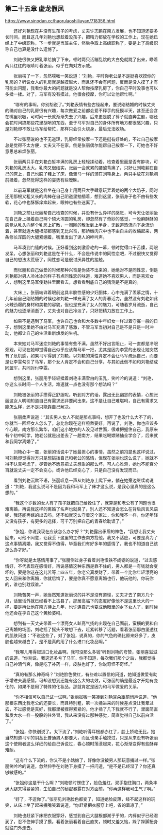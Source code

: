## 第二十五章 虚龙假凤

https://www.sinodan.cc/haorulaoshiliuyan/718356.html

　　还好刘艳现在并没有生孩子的考虑，丈夫许志鹏在南方发展，也不知道还要多长时间，而且这几年刘艳也想趁着没孩子，把精力都放在学校的工作上，现在她已经上了中级职称，下一步就是当班主任，然后争取上高级职称了，要是上了高级职称自己也算是没什么遗憾了。

　　刘艳很快又把乳罩给摘了下来，顿时两只活蹦乱跳的大白兔就跳了出来，睁着两只红红的眼睛盯着张丽，似乎在向对方示威。

　　张丽楞了一下，忽然噗嗤一笑说道：“刘艳，平时你老公是不是挺喜欢摸你的乳房的？听说女人的乳房就是越摸越大，而且还不会有问题，反而是没人摸了才有可能出问题，我看你最大的问题就是没人帮你按摩乳房了，你自己平时没事也可以多揉一揉。对了，马军有没有摸过，他很会按摩，你可以让他帮忙啊。”

　　“哪有的事啊。你别胡说了。”刘艳表情有些古怪起来，要说刚结婚的时候丈夫的确对自己的乳房很有兴趣，每次做爱之前都会爱不释手的抚摸半天，甚至还会含在嘴里吮吸，可时间一长就渐渐失去了兴趣，后来更是脱了裤子就直奔主题，哪还会花时间搞那些花里胡哨的东西，至于马军对自己的身体所有地方都很感兴趣，只是刘艳却不敢让马军给帮忙，那样只会引火烧身，最后无法收场。

　　不过张丽说的也不无道理，乳房经常按摩一下还是挺有好处的，不过自己按摩总是觉得不太方便，丈夫又不在家，倒是张丽偶尔能帮自己按摩一下，可她也不好意思总麻烦张丽。

　　张丽两只手在刘艳白皙丰满的乳房上轻轻揉动着，检查着里面是否有肿块，可刘艳的乳房太大，乳肉又很结实，张丽一会就累的腰酸背痛了，只好让刘艳躺在自己的床上，自己也脱了鞋上了床，像骑马一样的骑在刘艳身上，两只手放在刘艳胸前揉着，忽然觉得这样的姿势有些暧昧。

　　以前马军就是这样坐在自己身上用两只大手肆意玩弄着她的两个大奶子，同时还用那根又粗又长的肉棒在自己阴道里抽插着，想到这里，张丽身子也不由有些发软，花心中也酥酥痒痒起来，眼神也有些迷离了。

　　刘艳之前让张丽帮自己检查的时候，并没有什么异样的感觉，可今天让张丽坐在自己身上揉着自己两个硕大浑圆的乳房，却忽然有了奇妙的感觉，一股麻酥酥的感觉从乳头向整个乳房上扩散，一圈圈的散发到上半身，无数道热流向下身流动着，甚至就连大腿根部都感到无比兴奋，那娇嫩肉穴中也不由自主的收缩起来，两条修长浑圆的大腿紧绷着，嘴里发出了诱人的呻吟声。

　　马军凑到门缝的时候，正好看到这刺激香艳的一幕，顿时觉得口干舌燥，两眼发呆，心想张丽和刘艳这是在干什么，不会是传说中的同性恋吧，不过很快又觉得自己的想法太荒唐了，同性恋可是很讨厌异性的接触。

　　而张丽和自己做爱的时候那种兴奋是伪装不出来的，她绝对不是同性恋，倒是刘艳那对男人冷冰冰的样子有点同性恋的味道，难道她不喜欢男人，而是喜欢女人，想到这里马军使劲往里面看去，想看看到底自己的猜测是不是真的。

　　大床上，张丽端详着眼前这具丰腴性感的少妇胴体，心中充满了羡慕之情，十几年前自己刚结婚的时候也和刘艳一样充满了女人的青春活力，虽然没有刘艳如此火辣劲爆的身材和美艳的容貌，但也是充满了女人的魅力，可随着岁月流逝，自己的魅力也逐渐消逝了，丈夫也对自己冷淡了，只好把精力放在工作上。

　　如果不是遇到了马军，也许自己也会和大多数中年妇女一样过着守寡一般的日子，想到这里她不由对马军充满了感激，不管马军当初对自己是不是只是一时冲动，他都让自己的生活重新焕发的生机。

　　本来她对马军迷恋刘艳的事情有些不满，虽然不好出言阻止，可一直都是冷眼旁观，可现在她却觉得自己似乎应该帮马军一把，尤其是因为李雯的出现让她突然有了危机感，如果马军得到了刘艳，以刘艳的秉性肯定不会让马军疏远自己，而要是让李雯勾引了马军，那个女人肯定不会和自己分享，与其如此倒不如和刘艳结成同盟军，共同对付李雯。

　　想到这里，张丽用手轻轻揉着刘艳丰满雪白的玉乳，笑吟吟的说道：“刘艳，你这么长时间一个人生活，难道就一点也没有那个想法吗？”

　　刘艳被张丽的手摸得正舒服呢，听到对方的话，露出无比幽怨的表情，心想张丽这女人明明知道自己有需求还非要问出来，这不是让自己难堪吗，自己有需求又能怎么样，还不是只能靠自己解决。

　　张丽柔声说道：“其实男人女人不就是那点事吗，想开了也没什么大不了的，你就当一回坏女人怎么了，总比你现在这样煎熬要好。再说了，刘艳，你也应该多个心眼，南方那么繁华，咱们这小地方的人没见过世面，很难把握住自己，我原来有个初中同学，她老公就是出差去了一趟南方，结果吃喝嫖赌抽全学会了，后来就和我同学离婚了。”

　　刘艳心中一震，张丽的话说中了她最担心的事情，虽然之前冯昆也这样说过，可刘艳却觉得对方只是想挑拨自己和老公的感情，但现在张丽也这么说了，她就不得不认真考虑了，尽管她不愿意把丈夫想象的那么坏，可人心难测，她也不能百分百就说丈夫一定不会变心，或许他已经变心了，只是自己没有发现而已。

　　看到刘艳沉默不语，张丽叹息一声从刘艳身上爬下来，躺在她旁边继续劝说道：“刘艳，我这么说可不是因为我和马军上了床才这么说，是我心里真的是这么想的。”

　　“我这个岁数的女人有了孩子就把自己给拴住了，就算是和老公有了问题也很难离婚，再说我这样的离婚了名声也就臭了，别人还不知道会怎么在背后风言风语呢，我还能再嫁的出去吗，还不如就这么守着这个家过，你和我不一样，你还年轻又没有孩子，有更多的选择，可千万别把自己的青春给耽误了。”

　　“张姐，你说我现在应该怎么办才好？”刘艳露出矛盾的神色，“我想让我丈夫回来，可他不同意，让我丢下这里的工作去南方找他，我又不适应，可要是真为了这点事情离婚，我又觉得不值得，毕竟我们有好多年的感情了，我也不知道自己该怎么办才好。”

　　“你呀就是太感情用事了。”张丽侧过身子看着刘艳恨铁不成钢的说道，“过去感情好，不代表现在感情好，再说感情这种东西是靠不住的，男人都是一有钱就会变坏的，要是你这在这儿苦等上四五年，你老公真发财了，带着一个比你年轻漂亮的女人回来和你离婚，你就后悔了，要是你真不愿意离婚也行，他玩他的，你玩你的，谁也别耽误谁。”

　　刘艳苦笑一声，她当然知道张丽说的并不是没有道理，丈夫才去了南方几个月，话里话外就已经看不上古县了，那居高临下的态度好像他不是这里长大的一样，要是再让他在南方待上几年，也许连自己也变成他眼里的乡下女人了，到时候他还会在乎自己这个黄脸婆吗。

　　想到有一天丈夫带着一个漂亮女人趾高气扬的出现在自己面前，蛮横的要和自己离婚的场面，刘艳摇了摇头不敢想下去，赶紧转移了话题，看着张丽那白里透红的肌肤问道：“不说这些了，对了张姐，说真的，你的气色的确比原来好多了，皮肤也越来越白了，是不是真的用了什么进口化妆品啊。”

　　“我哪儿用得起进口化妆品啊。我可没那么多钱”听到刘艳的夸赞，张丽喜滋滋的说道，“你别说，我这还多亏了马军，你不知道，每次我们那个之后，我都觉得自己神清气爽，像是吃了补药一样，皮肤也好了，你说奇怪不奇怪。”

　　“真的有那么神奇吗？”刘艳脸色微红，有些难以置信的问道，她知道做爱有助于增进夫妻感情，可却没想到还能有这么大的功效，可张丽的确是最近才开始有变化的，如果不是用了特殊的化妆品，那就肯定是因为和马军做爱的关系。

　　“你不相信可以自己试一试啊。”张丽抿嘴一笑凑到刘艳耳朵跟前悄声说道，“他那根东西比我老公的还要长，而且特别粗，第一次捅进来的时候差点没让我晕过去，不过感觉是真好，我那里被撑得紧紧的，他才捅了几下我就不行了，里面简直和发大水一样一股股的往外冒，我从来没有过那种感觉，简直觉得自己以前白活了。”

　　“张姐，你快别说了。太下流了。”刘艳听得耳根都赤红了，脸上娇艳无比，她当然知道马军的阴茎比普通男人都要大，而且也亲手触摸过，只是从来没有听张丽这个使用者这么详细的给自己诉说过，春心顿时荡漾起来，花心渐渐变得有些酥痒难耐。

　　“这有什么下流的，你又不是小姑娘了，好像你没被男人那玩意捅过一样。”张丽笑吟吟的说道，忽然伸手在刘艳下身摸了一把问道，“是不是已经湿了？你还真够敏感的。”

　　“张姐你这是干什么啊？”刘艳顿时愣住了，脸色羞红，双手抱住胸口，两条丰满大腿夹得紧紧的，生怕自己的秘密暴露在对方面前，“你再这样我可生气了啊。”

　　“好了，不逗你了。”张丽见刘艳脸色都变了，知道她脸皮薄，经不起这样的玩笑，从床上坐了起来抿嘴笑着说道，“你赶紧把衣服穿上吧，省的着凉了。”

　　刘艳也赶紧下床把衣服穿好，感觉到自己大腿根部潮乎乎的，内裤似乎已经湿润了，忍不住伸手摸了摸，看着张丽看着自己直笑，顿时又羞又恼，跺了跺脚扭身就往门外走去。

